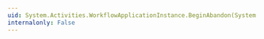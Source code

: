 ```yaml
---
uid: System.Activities.WorkflowApplicationInstance.BeginAbandon(System.TimeSpan,System.AsyncCallback,System.Object)
internalonly: False
---
```

